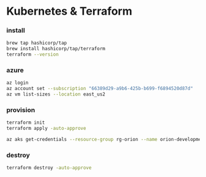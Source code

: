 # Kubernetes & Terraform

### install
```sh
brew tap hashicorp/tap
brew install hashicorp/tap/terraform
terraform --version
```

### azure
```sh
az login
az account set --subscription "66389d29-a9b6-425b-b699-f6894520d87d"
az vm list-sizes --location east_us2
```

### provision
```sh
terraform init
terraform apply -auto-approve

az aks get-credentials --resource-group rg-orion --name orion-development --overwrite-existing
```

### destroy
```sh
terraform destroy -auto-approve
```